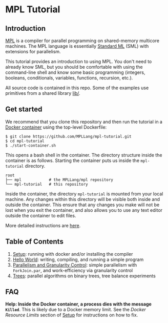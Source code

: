 # MPL Tutorial

## Introduction

[MPL][mpl] is a compiler for parallel programming on shared-memory multicore
machines. The MPL language is essentially [Standard ML][sml] (SML) with
extensions for parallelism.

This tutorial provides an introduction to using MPL. You don't need to
already know SML, but you should be comfortable with using the command-line
shell and know some basic programming (integers, booleans, conditionals,
variables, functions, recursion, etc.).

All source code is contained in this repo. Some of the examples use
primitives from a shared library [lib/](lib/).

## Get started

We recommend that you clone this repository and then run the tutorial
in a [Docker container](https://www.docker.com/) using the top-level Dockerfile:

```
$ git clone https://github.com/MPLLang/mpl-tutorial.git
$ cd mpl-tutorial
$ ./start-container.sh
```
This opens a bash shell in the container. The directory structure inside the
container is as follows. Starting the container puts us inside the
`mpl-tutorial` directory.

```
root
├── mpl            # the MPLLang/mpl repository
└── mpl-tutorial   # this repository
```

Inside the container, the directory `mpl-tutorial` is mounted from your local
machine. Any changes within this directory will be visible both inside
and outside the container. This ensure that any changes you make will not be
lost when you exit the container, and also allows you to use any text editor
outside the container to edit files.

More detailed instructions are [here](01-setup/README.md).

## Table of Contents

1. [Setup](01-setup/README.md): running with docker and/or installing the compiler
2. [Hello World](02-hello/README.md): writing, compiling, and running a simple program
3. [Parallelism and Granularity Control](03-how-to-par/README.md): simple parallelism with `ForkJoin.par`, and work-efficiency via granularity control
4. [Trees](04-trees/README.md): parallel algorithms on binary trees, tree
balance experiments

[mpl]: https://github.com/MPLLang/mpl
[sml]: https://en.wikipedia.org/wiki/Standard_ML

## FAQ

**Help: Inside the Docker container, a process dies with the message `Killed`**.
This is likely due to a Docker memory limit. See the *Docker Resource Limits*
section of [Setup](01-setup/README.md) for instructions on how to fix.

